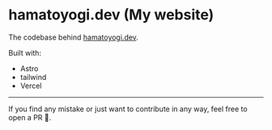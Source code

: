 # hamatoyogi.dev (My website)

The codebase behind [hamatoyogi.dev](https://hamatoyogi.dev).

Built with:
- Astro
- tailwind
- Vercel

---

If you find any mistake or just want to contribute in any way, feel free to open a PR 🙂.

